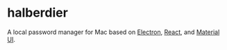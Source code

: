 # halberdier
A local password manager for Mac based on [Electron](https://electronjs.org/), [React](https://reactjs.org/), and
[Material UI](https://material-ui-next.com/).